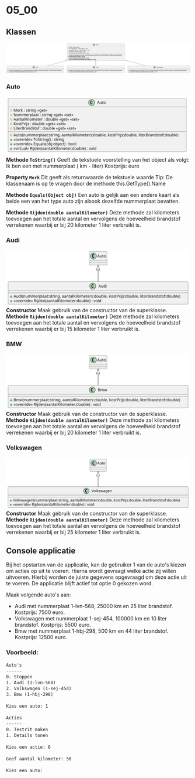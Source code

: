 # 05_00

## Klassen

![Klassediagram](svg/Overview.svg)

### Auto
![Klassediagram](svg/Auto.svg)
**Methode `ToString()`**
Geeft de tekstuele voorstelling van het object als volgt:
Ik ben een <Merk> met nummerplaat <Nummerplaat> (<AantalKilometer> km - <LiterBrandstof> liter)
Kostprijs: <Kostprijs> euro

**Property `Merk`**
Dit geeft als returnwaarde de tekstuele waarde
<klassenaam>
Tip: De klassenaam is op te vragen door de methode this.GetType().Name

**Methode `Equals(Object obj)`**
Een auto is gelijk aan een andere kaart als beide een van het type auto zijn alsook dezelfde nummerplaat bevatten.

**Methode `Rijden(double aantalKilometer)`**
Deze methode zal kilometers toevoegen aan het totale aantal en vervolgens de hoeveelheid brandstof verrekenen waarbij er bij 20 kilometer 1 liter verbruikt is.

### Audi
![Klassediagram](svg/Audi.svg)
**Constructor**
Maak gebruik van de constructor van de superklasse.
**Methode `Rijden(double aantalKilometer)`**
Deze methode zal kilometers toevoegen aan het totale aantal en vervolgens de hoeveelheid brandstof verrekenen waarbij er bij 15 kilometer 1 liter verbruikt is.

### BMW
![Klassediagram](svg/Bmw.svg)
**Constructor**
Maak gebruik van de constructor van de superklasse.
**Methode `Rijden(double aantalKilometer)`**
Deze methode zal kilometers toevoegen aan het totale aantal en vervolgens de hoeveelheid brandstof verrekenen waarbij er bij 20 kilometer 1 liter verbruikt is.


### Volkswagen
![Klassediagram](svg/Volkswagen.svg)
**Constructor**
Maak gebruik van de constructor van de superklasse.
**Methode `Rijden(double aantalKilometer)`**
Deze methode zal kilometers toevoegen aan het totale aantal en vervolgens de hoeveelheid brandstof verrekenen waarbij er bij 25 kilometer 1 liter verbruikt is.

## Console applicatie
Bij het opstarten van de applicatie, kan de gebruiker 1 van de auto's kiezen om acties op uit te voeren. Hierna wordt gevraagt welke actie zij willen uitvoeren. Hierbij worden de juiste gegevens opgevraagd om deze actie uit te voeren. De applicatie blijft actief tot optie 0 gekozen word.

Maak volgende auto's aan:

- Audi met nummerplaat 1-lvn-568, 25000 km en 25 liter brandstof. Kostprijs: 7500 euro.
- Volkswagen met nummerplaat 1-sej-454, 100000 km en 10 liter brandstof. Kostprijs: 5500 euro.
- Bmw met nummerplaat 1-hbj-298, 500 km en 44 liter brandstof. Kostprijs: 12500 euro.

### Voorbeeld:
```
Auto's
------
0. Stoppen
1. Audi (1-lvn-568)
2. Volkswagen (1-sej-454)
3. Bmw (1-hbj-298)

Kies een auto: 1

Acties
------
0. Testrit maken
1. Details tonen

Kies een actie: 0

Geef aantal kilometer: 50

Kies een auto: 
```